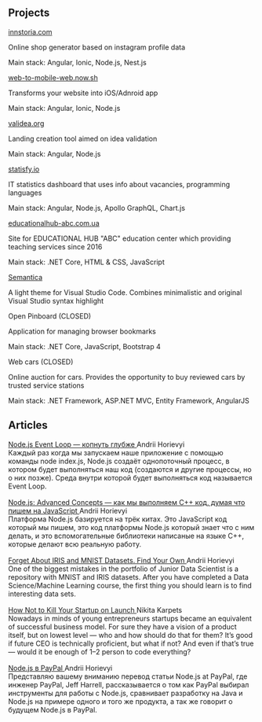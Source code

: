 ## Projects

<div class="card_container">

<div class="card">
  <div class="card_image card_image_1"></div>
  <div class="container">
    <a href="https://www.innstoria.com" target="_blank">innstoria.com</a>
    <p class="card_text">Online shop generator based on instagram profile data</p>
    <p class="card_stack">Main stack: Angular, Ionic, Node.js, Nest.js</p>
  </div>
</div>

<div class="card">
  <div class="card_image card_image_2"></div>
  <div class="container">
   <a href="https://web-to-mobile-web.now.sh/" target="_blank">web-to-mobile-web.now.sh</a>
    <p class="card_text">Transforms your website into iOS/Adnroid app</p>
    <p class="card_stack">Main stack: Angular, Ionic, Node.js</p>
  </div>
</div>

<div class="card">
  <div class="card_image card_image_3"></div>
  <div class="container">
    <a href="https://validea.org" target="_blank">validea.org</a>
    <p class="card_text">Landing creation tool aimed on idea validation </p>
    <p class="card_stack">Main stack: Angular, Node.js</p>
  </div>
</div>

<div class="card">
  <div class="card_image card_image_4"></div>
  <div class="container">
    <a href="https://statisfy-prod.herokuapp.com/startups" target="_blank">statisfy.io</a>
    <p class="card_text">IT statistics dashboard that uses info about vacancies, programming languages</p>
    <p class="card_stack">Main stack: Angular, Node.js, Apollo GraphQL, Chart.js</p>
  </div>
</div>

<div class="card">
  <div class="card_image card_image_5"></div>
  <div class="container">
    <a href="https://educationalhub-abc.com.ua" target="_blank">educationalhub-abc.com.ua</a>
    <p class="card_text">Site for EDUCATIONAL HUB "ABC" education center which providing teaching services since 2016</p>
    <p class="card_stack">Main stack: .NET Core, HTML & CSS, JavaScript</p>
  </div>
</div>

<div class="card">
  <div class="card_image card_image_6"></div>
  <div class="container">
    <a href="https://marketplace.visualstudio.com/items?itemName=bogdanstefanjuk.theme-semantica">Semantica</a>
    <p class="card_text">A light theme for Visual Studio Code. Combines minimalistic and original Visual Studio syntax highlight</p>
    <p class="card_stack"></p>
  </div>
</div>

<div class="card">
  <div class="card_image card_image_7"></div>
  <div class="container">
    <div class="closed_project_name">Open Pinboard (CLOSED)</div>
    <p class="card_text closed_text">Application for managing browser bookmarks</p>
    <p class="card_stack closed_text">Main stack: .NET Core, JavaScript, Bootstrap 4</p>
  </div>
</div>

<div class="card">
  <div class="card_image card_image_8"></div>
  <div class="container">
    <div class="closed_project_name">Web cars (CLOSED)</div>
    <p class="card_text closed_text">Online auction for cars. Provides the opportunity to buy reviewed cars by trusted service stations</p>
    <p class="card_stack closed_text">Main stack: .NET Framework, ASP.NET MVC, Entity Framework, AngularJS</p>
  </div>
</div>

</div>

## Articles

<div class="article_container">
<a href="https://medium.com/@aignbyf/node-js-event-loop-%D0%BA%D0%BE%D0%BF%D0%BD%D1%83%D1%82%D1%8C-%D0%B3%D0%BB%D1%83%D0%B1%D0%B6%D0%B5-94c12bb32d0c" class="article_heading">
 <div class="medium_logo"></div>
  Node.js Event Loop — копнуть глубже
</a> 
<span class="article_author">Andrii Horievyi</span>

<p style="margin: 0 0 16px 0;">Каждый раз когда мы запускаем наше приложение с помощью команды node index.js, Node.js создаёт однопоточный процесс, в котором будет выполняться наш код (создаются и другие процессы, но о них позже). Среда внутри которой будет выполняться код называется Event Loop.</p>
</div>

<div class="article_container">
<a href="https://medium.com/@aignbyf/node-js-advanced-concepts-%D0%BA%D0%B0%D0%BA-%D0%BC%D1%8B-%D0%B2%D1%8B%D0%BF%D0%BE%D0%BB%D0%BD%D1%8F%D0%B5%D0%BC-c-%D0%BA%D0%BE%D0%B4-%D0%B4%D1%83%D0%BC%D0%B0%D1%8F-%D1%87%D1%82%D0%BE-%D0%BC%D1%8B-%D0%BF%D0%B8%D1%88%D0%B5%D0%BC-%D0%BD%D0%B0-javascript-77137874c808" class="article_heading">
 <div class="medium_logo"></div>
  Node.js: Advanced Concepts — как мы выполняем C++ код, думая что пишем на JavaScript
</a> 
<span class="article_author">Andrii Horievyi</span>

<p style="margin: 0 0 16px 0;">Платформа Node.js базируется на трёк китах. Это JavaScript код который мы пишем, это код платформы Node.js который знает что с ним делать, и это вспомогательные библиотеки написаные на языке C++, которые делают всю реальную работу.</p>
</div>

<div class="article_container">
<a href="https://medium.com/@nikkierendler/how-not-to-kill-your-startup-on-launch-47f62ade5ae8" class="article_heading">
 <div class="medium_logo"></div>
  Forget About IRIS and MNIST Datasets. Find Your Own
</a> 
<span class="article_author">Andrii Horievyi</span>

<p style="margin: 0 0 16px 0;">One of the biggest mistakes in the portfolio of Junior Data Scientist is a repository with MNIST and IRIS datasets. After you have completed a Data Science/Machine Learning course, the first thing you should learn is to find interesting data sets.</p>
</div>

<div class="article_container">
<a href="https://medium.com/@nikkierendler/how-not-to-kill-your-startup-on-launch-47f62ade5ae8?source=friends_link&sk=35df79dc983f23e3a62920d8c4ceb9b5" class="article_heading">
 <div class="medium_logo"></div>
  How Not to Kill Your Startup on Launch
</a> 
<span class="article_author">Nikita Karpets</span>

<p style="margin: 0 0 16px 0;">Nowadays in minds of young entrepreneurs startups became an equivalent of successful business model. For sure they have a vision of a product itself, but on lowest level — who and how should do that for them? It’s good if future CEO is technically proficient, but what if not? And even if that’s true — would it be enough of 1–2 person to code everything?</p>
</div>

<div class="article_container">
<a href="https://habr.com/ru/post/324912/" class="article_heading">
 <div class="habr_logo"></div>
  Node.js в PayPal
</a> 
<span class="article_author">Andrii Horievyi</span>

<p style="margin: 0 0 16px 0;">Представляю вашему вниманию перевод статьи Node.js at PayPal, где инженер PayPal, Jeff Harrell, рассказывается о том как PayPal выбирал инструменты для работы с Node.js, сравнивает разработку на Java и Node.js на примере одного и того же продукта, а так же говорит о будущем Node.js в PayPal.</p>
</div>
